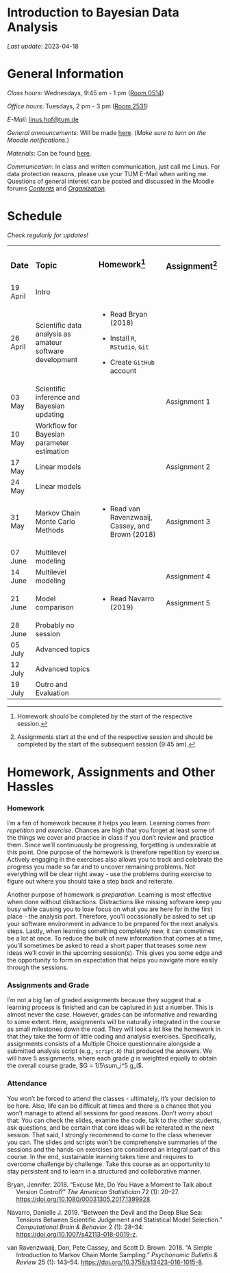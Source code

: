 Introduction to Bayesian Data Analysis
================

*Last update*: 2023-04-18

# General Information

*Class hours*: Wednesdays, 9:45 am - 1 pm ([Room
0514](https://portal.mytum.de/campus/roomfinder/roomfinder_viewmap?mapid=193&roomid=0514@0505))

*Office hours*: Tuesdays, 2 pm - 3 pm ([Room
2531](https://portal.mytum.de/campus/roomfinder/roomfinder_viewmap?mapid=196&roomid=2531@0505))

*E-Mail*: <linus.hof@tum.de>

*General announcements*: Will be made
[here](https://www.moodle.tum.de/mod/forum/view.php?id=2429843). (*Make
sure to turn on the Moodle notifications.*)

*Materials*: Can be found
[here](https://github.com/linushof/BayesIntro).

*Communication*: In class and written communication, just call me Linus.
For data protection reasons, please use your TUM E-Mail when writing me.
Questions of general interest can be posted and discussed in the Moodle
forums
[*Contents*](https://www.moodle.tum.de/mod/forum/view.php?id=2569419)
and
[*Organization*](https://www.moodle.tum.de/mod/forum/view.php?id=2569420).

# Schedule

*Check regularly for updates!*

<table style="width:99%;">
<colgroup>
<col style="width: 8%" />
<col style="width: 39%" />
<col style="width: 36%" />
<col style="width: 14%" />
</colgroup>
<tbody>
<tr class="odd">
<td><h3 id="date">Date</h3></td>
<td><h3 id="topic">Topic</h3></td>
<td><h3 id="homework1">Homework<a href="#fn1" class="footnote-ref"
id="fnref1" role="doc-noteref"><sup>1</sup></a></h3>
<h3 id="section"></h3></td>
<td><h3 id="assignment2">Assignment<a href="#fn2" class="footnote-ref"
id="fnref2" role="doc-noteref"><sup>2</sup></a></h3></td>
</tr>
<tr class="even">
<td>19 April</td>
<td>Intro</td>
<td></td>
<td></td>
</tr>
<tr class="odd">
<td>26 April</td>
<td>Scientific data analysis as amateur software development</td>
<td><ul>
<li><p>Read <span class="citation"
data-cites="bryanExcuseMeYou2018">Bryan (2018)</span></p></li>
<li><p>Install <code>R</code>, <code>RStudio</code>,
<code>Git</code></p></li>
<li><p>Create <code>GitHub</code> account</p></li>
</ul></td>
<td></td>
</tr>
<tr class="even">
<td>03 May</td>
<td>Scientific inference and Bayesian updating</td>
<td></td>
<td>Assignment 1</td>
</tr>
<tr class="odd">
<td>10 May</td>
<td>Workflow for Bayesian parameter estimation</td>
<td></td>
<td></td>
</tr>
<tr class="even">
<td>17 May</td>
<td>Linear models</td>
<td></td>
<td>Assignment 2</td>
</tr>
<tr class="odd">
<td>24 May</td>
<td>Linear models</td>
<td></td>
<td></td>
</tr>
<tr class="even">
<td>31 May</td>
<td>Markov Chain Monte Carlo Methods</td>
<td><ul>
<li>Read <span class="citation"
data-cites="vanravenzwaaijSimpleIntroductionMarkov2018">van Ravenzwaaij,
Cassey, and Brown (2018)</span></li>
</ul></td>
<td>Assignment 3</td>
</tr>
<tr class="odd">
<td>07 June</td>
<td>Multilevel modeling</td>
<td></td>
<td></td>
</tr>
<tr class="even">
<td>14 June</td>
<td>Multilevel modeling</td>
<td></td>
<td>Assignment 4</td>
</tr>
<tr class="odd">
<td>21 June</td>
<td>Model comparison</td>
<td><ul>
<li>Read <span class="citation"
data-cites="navarroDevilDeepBlue2019">Navarro (2019)</span></li>
</ul></td>
<td>Assignment 5</td>
</tr>
<tr class="even">
<td>28 June</td>
<td>Probably no session</td>
<td></td>
<td></td>
</tr>
<tr class="odd">
<td>05 July</td>
<td>Advanced topics</td>
<td></td>
<td></td>
</tr>
<tr class="even">
<td>12 July</td>
<td>Advanced topics</td>
<td></td>
<td></td>
</tr>
<tr class="odd">
<td>19 July</td>
<td>Outro and Evaluation</td>
<td></td>
<td></td>
</tr>
</tbody>
</table>
<section id="footnotes" class="footnotes footnotes-end-of-document"
role="doc-endnotes">
<hr />
<ol>
<li id="fn1"><p>Homework should be completed by the start of the
respective session.<a href="#fnref1" class="footnote-back"
role="doc-backlink">↩︎</a></p></li>
<li id="fn2"><p>Assignments start at the end of the respective session
and should be completed by the start of the subsequent session (9:45
am).<a href="#fnref2" class="footnote-back"
role="doc-backlink">↩︎</a></p></li>
</ol>
</section>

# Homework, Assignments and Other Hassles

### Homework

I’m a fan of homework because it helps you learn. Learning comes from
*repetition* and *exercise*. Chances are high that you forget at least
some of the things we cover and practice in class if you don’t review
and practice them. Since we’ll continuously be progressing, forgetting
is undesirable at this point. One purpose of the homework is therefore
repetition by exercise. Actively engaging in the exercises also allows
you to track and celebrate the progress you made so far and to uncover
remaining problems. Not everything will be clear right away - use the
problems during exercise to figure out where you should take a step back
and reiterate.

Another purpose of homework is *preparation*. Learning is most effective
when done without distractions. Distractions like missing software keep
you busy while causing you to lose focus on what you are here for in the
first place - the analysis part. Therefore, you’ll occasionally be asked
to set up your software environment in advance to be prepared for the
next analysis steps. Lastly, when learning something completely new, it
can sometimes be a lot at once. To reduce the bulk of new information
that comes at a time, you’ll sometimes be asked to read a short paper
that teases some new ideas we’ll cover in the upcoming session(s). This
gives you some edge and the opportunity to form an expectation that
helps you navigate more easily through the sessions.

### Assignments and Grade

I’m not a big fan of graded assignments because they suggest that a
learning process is finished and can be captured in just a number. This
is almost never the case. However, grades can be informative and
rewarding to some extent. Here, assignments will be naturally integrated
in the course as small milestones down the road. They will look a lot
like the homework in that they take the form of little coding and
analysis exercises. Specifically, assignments consists of a Multiple
Choice questionnaire alongside a submitted analysis script (e.g.,
`script.R`) that produced the answers. We will have $5$ assignments,
where each grade $g$ is weighted equally to obtain the overall course
grade, $G = 1/5\sum_i^5 g_i$.

### Attendance

You won’t be forced to attend the classes - ultimately, it’s your
decision to be here. Also, life can be difficult at times and there is a
chance that you won’t manage to attend all sessions for good reasons.
Don’t worry about that: You can check the slides, examine the code, talk
to the other students, ask questions, and be certain that core ideas
will be reiterated in the next session. That said, I strongly recommend
to come to the class whenever you can. The slides and scripts won’t be
comprehensive summaries of the sessions and the hands-on exercises are
considered an integral part of this course. In the end, sustainable
learning takes time and requires to overcome challenge by challenge.
Take this course as an opportunity to stay persistent and to learn in a
structured and collaborative manner.

<div id="refs" class="references csl-bib-body hanging-indent">

<div id="ref-bryanExcuseMeYou2018" class="csl-entry">

Bryan, Jennifer. 2018. “Excuse Me, Do You Have a Moment to Talk about
Version Control?” *The American Statistician* 72 (1): 20–27.
<https://doi.org/10.1080/00031305.2017.1399928>.

</div>

<div id="ref-navarroDevilDeepBlue2019" class="csl-entry">

Navarro, Danielle J. 2019. “Between the Devil and the Deep Blue Sea:
Tensions Between Scientific Judgement and Statistical Model Selection.”
*Computational Brain & Behavior* 2 (1): 28–34.
<https://doi.org/10.1007/s42113-018-0019-z>.

</div>

<div id="ref-vanravenzwaaijSimpleIntroductionMarkov2018"
class="csl-entry">

van Ravenzwaaij, Don, Pete Cassey, and Scott D. Brown. 2018. “A Simple
Introduction to Markov Chain Monte Sampling.” *Psychonomic Bulletin &
Review* 25 (1): 143–54. <https://doi.org/10.3758/s13423-016-1015-8>.

</div>

</div>
